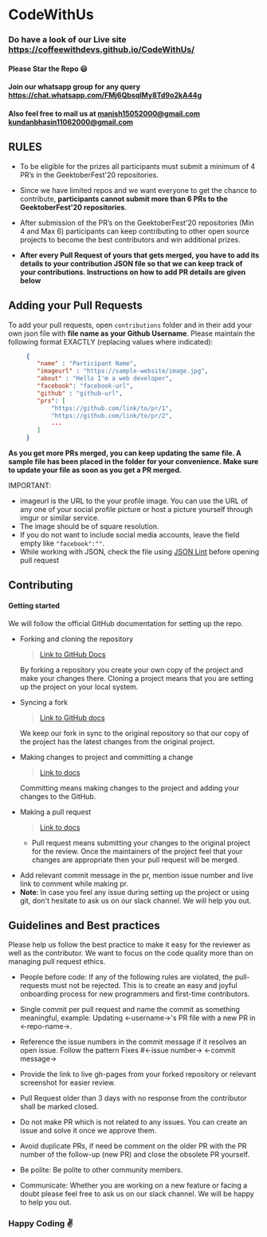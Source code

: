 # CodeWithUs

### Do have a look of our Live site https://coffeewithdevs.github.io/CodeWithUs/

#### Please Star the Repo :smiley:

#### Join our whatsapp group for any query https://chat.whatsapp.com/FMj6QbsqlMy8Td9o2kA44g
#### Also feel free to mail us at manish15052000@gmail.com kundanbhasin11062000@gmail.com 



## RULES
- To be eligible for the prizes all participants must submit a minimum of 4 PR’s in the GeektoberFest'20 repositories.

- Since we have limited repos and we want everyone to get the chance to contribute, **participants cannot submit more than 6 PRs to the GeektoberFest'20 repositories**.

- After submission of the PR’s on the GeektoberFest'20 repositories (Min 4 and Max 6) participants can keep contributing to other open source projects to become the best contributors and win additional prizes.

- **After every Pull Request of yours that gets merged, you have to add its details to your contribution JSON file so that we can keep track of your contributions. Instructions on how to add PR details are given below**


## Adding your Pull Requests

To add your pull requests, open `contributions` folder and in their add your own json file with **file name as your Github Username**. Please maintain the following format EXACTLY (replacing values where indicated):
```json
     {
        "name" : "Participant Name",
        "imageurl" : "https://sample-website/image.jpg",
        "about" : "Hello I'm a web developer",
        "facebook": "facebook-url",
        "github" : "github-url",
        "prs": [
            "https://github.com/link/to/pr/1",
            "https://github.com/link/to/pr/2",
            ...
        ]
     }
```
**As you get more PRs merged, you can keep updating the same file. A sample file has been placed in the folder for your convenience. Make sure to update your file as soon as you get a PR merged.**

IMPORTANT:
- imageurl is the URL to the your profile image. You can use the URL of any one of your social profile picture or host a picture yourself through imgur or similar service.
- The image should be of square resolution.
- If you do not want to include social media accounts, leave the field empty like `"facebook":""`.
- While working with JSON, check the file using [JSON Lint](https://jsonlint.com/) before opening pull request

## Contributing

#### Getting started

We will follow the official GitHub documentation for setting up the repo.

- Forking and cloning the repository

  > [Link to GitHub Docs](https://help.github.com/articles/fork-a-repo/#step-2-create-a-local-clone-of-your-fork)

  By forking a repository you create your own copy of the project and make your changes there. Cloning a project means that you are setting up the project on your local system.

- Syncing a fork

  > [Link to GitHub docs](https://help.github.com/articles/syncing-a-fork/)

  We keep our fork in sync to the original repository so that our copy of the project has the latest changes from the original project.

- Making changes to project and committing a change

  > [Link to docs](https://dont-be-afraid-to-commit.readthedocs.io/en/latest/git/commandlinegit.html#commit-your-changes)

  Committing means making changes to the project and adding your changes to the GitHub.

- Making a pull request

  > [Link to docs](https://help.github.com/articles/about-pull-requests/)

  - Pull request means submitting your changes to the original project for the review. Once the maintainers of the project feel that your changes are appropriate then your pull request will be merged.

* Add relevant commit message in the pr, mention issue number and live link to comment while making pr.
* **Note**: In case you feel any issue during setting up the project or using git, don't hesitate to ask us on our slack channel. We will help you out.

## Guidelines and Best practices

Please help us follow the best practice to make it easy for the reviewer as well as the contributor. We want to focus on the code quality more than on managing pull request ethics.

- People before code: If any of the following rules are violated, the pull-requests must not be rejected. This is to create an easy and joyful onboarding process for new programmers and first-time contributors.

- Single commit per pull request and name the commit as something meaningful, example: Updating <-username->'s PR file with a new PR in <-repo-name->.

- Reference the issue numbers in the commit message if it resolves an open issue. Follow the pattern Fixes #<-issue number-> <-commit message->

- Provide the link to live gh-pages from your forked repository or relevant screenshot for easier review.

- Pull Request older than 3 days with no response from the contributor shall be marked closed.

- Do not make PR which is not related to any issues. You can create an issue and solve it once we approve them.

- Avoid duplicate PRs, if need be comment on the older PR with the PR number of the follow-up (new PR) and close the obsolete PR yourself.

- Be polite: Be polite to other community members.

- Communicate: Whether you are working on a new feature or facing a doubt please feel free to ask us on our slack channel. We will be happy to help you out.

### Happy Coding :v:
